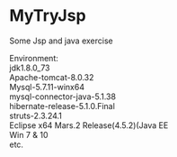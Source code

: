 # MyTryJsp <br/>
Some Jsp and java exercise <br/>

Environment: <br/>
<Java> jdk1.8.0_73 <br/>
Apache-tomcat-8.0.32 <br/>
Mysql-5.7.11-winx64 <br/>
mysql-connector-java-5.1.38 <br/>
hibernate-release-5.1.0.Final <br/>
struts-2.3.24.1 <br/>
Eclipse x64 Mars.2 Release(4.5.2)(Java EE <br/>
Win 7 & 10 <br/>
etc.<br/>
